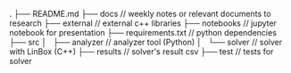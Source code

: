 .
├── README.md
├── docs // weekly notes or relevant documents to research
├── external // external c++ libraries
├── notebooks // jupyter notebook for presentation
├── requirements.txt // python dependencies
├── src
│   ├── analyzer // analyzer tool (Python)
│   └── solver // solver with LinBox (C++)
├── results // solver's result csv
├── test // tests for solver